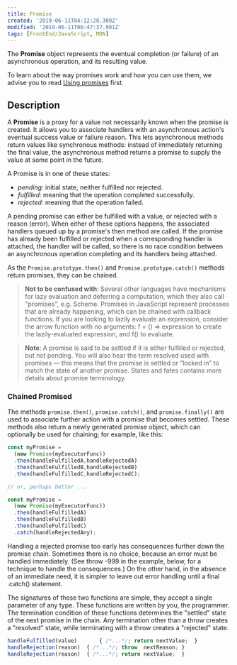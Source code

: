 ```yaml
---
title: Promise
created: '2019-06-11T04:12:28.309Z'
modified: '2019-06-11T06:47:37.991Z'
tags: [FrontEnd/JavaScript, MDN]
---
```


The **Promise** object represents the eventual completion (or failure) of an asynchronous operation, and its resulting value.

To learn about the way promises work and how you can use them, we advise you to read [Using promises](https://developer.mozilla.org/en-US/docs/Web/JavaScript/Guide/Using_promises) first.

## Description

A **Promise** is a proxy for a value not necessarily known when the promise is created. It allows you to associate handlers with an asynchronous action's eventual success value or failure reason. This lets asynchronous methods return values like synchronous methods: instead of immediately returning the final value, the asynchronous method returns a promise to supply the value at some point in the future.

A Promise is in one of these states:

- _pending_: initial state, neither fulfilled nor rejected.
- _fulfilled_: meaning that the operation completed successfully.
- _rejected_: meaning that the operation failed.

A pending promise can either be fulfilled with a value, or rejected with a reason (error). When either of these options happens, the associated handlers queued up by a promise's then method are called. If the promise has already been fulfilled or rejected when a corresponding handler is attached, the handler will be called, so there is no race condition between an asynchronous operation completing and its handlers being attached.

As the `Promise.prototype.then()` and `Promise.prototype.catch()` methods return promises, they can be chained.

> **Not to be confused with**: Several other languages have mechanisms for lazy evaluation and deferring a computation, which they also call "promises", e.g. Scheme. Promises in JavaScript represent processes that are already happening, which can be chained with callback functions. If you are looking to lazily evaluate an expression, consider the arrow function with no arguments: f = () => expression to create the lazily-evaluated expression, and f() to evaluate.

> **Note**: A promise is said to be settled if it is either fulfilled or rejected, but not pending. You will also hear the term resolved used with promises — this means that the promise is settled or “locked in” to match the state of another promise. States and fates contains more details about promise terminology.

### Chained Promised

The methods `promise.then()`, `promise.catch()`, and `promise.finally()` are used to associate further action with a promise that becomes settled. These methods also return a newly generated promise object, which can optionally be used for chaining; for example, like this:

```javascript
const myPromise = 
  (new Promise(myExecutorFunc))
  .then(handleFulfilledA,handleRejectedA)
  .then(handleFulfilledB,handleRejectedB)
  .then(handleFulfilledC,handleRejectedC);

// or, perhaps better ...

const myPromise =
  (new Promise(myExecutorFunc))
  .then(handleFulfilledA)
  .then(handleFulfilledB)
  .then(handleFulfilledC)
  .catch(handleRejectedAny);
```

Handling a rejected promise too early has consequences further down the promise chain. Sometimes there is no choice, because an error must be handled immediately. (See throw -999 in the example, below, for a technique to handle the consequences.) On the other hand, in the absence of an immediate need, it is simpler to leave out error handling until a final .catch() statement.

The signatures of these two functions are simple, they accept a single parameter of any type. These functions are written by you, the programmer. The termination condition of these functions determines the "settled" state of the next promise in the chain. Any termination other than a throw creates a "resolved" state, while terminating with a throw creates a "rejected" state.

```javascript
handleFulfilled(value)       { /*...*/; return nextValue;  }
handleRejection(reason)  { /*...*/; throw  nextReason; }
handleRejection(reason)  { /*...*/; return nextValue;  }
```